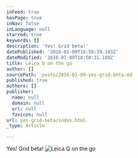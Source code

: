 ```yaml
---
inFeed: true
hasPage: true
inNav: false
inLanguage: null
starred: true
keywords: []
description: 'Yes! Grid beta!'
datePublished: '2016-01-09T18:50:39.183Z'
dateModified: '2016-01-09T18:50:31.100Z'
title: Leica Q on the go
author: []
sourcePath: _posts/2016-01-09-yes-grid-beta.md
published: true
authors: []
publisher:
  name: null
  domain: null
  url: null
  favicon: null
url: yes-grid-beta/index.html
_type: Article

---
```

Yes! Grid beta!
![Leica Q on the go](https://s3-us-west-2.amazonaws.com/the-grid-img/p/d55356201f2d9838734ee43c9138a8fdae17e905.jpg)